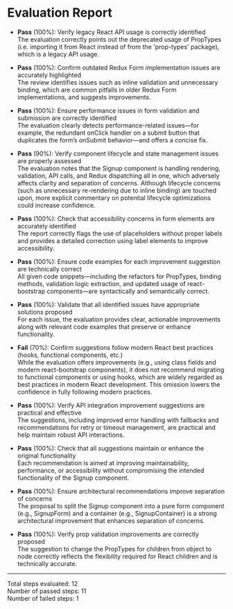 # Evaluation Report

- **Pass** (100%): Verify legacy React API usage is correctly identified  
  The evaluation correctly points out the deprecated usage of PropTypes (i.e. importing it from React instead of from the 'prop-types' package), which is a legacy API usage.

- **Pass** (100%): Confirm outdated Redux Form implementation issues are accurately highlighted  
  The review identifies issues such as inline validation and unnecessary binding, which are common pitfalls in older Redux Form implementations, and suggests improvements.

- **Pass** (100%): Ensure performance issues in form validation and submission are correctly identified  
  The evaluation clearly detects performance-related issues—for example, the redundant onClick handler on a submit button that duplicates the form’s onSubmit behavior—and offers a concise fix.

- **Pass** (90%): Verify component lifecycle and state management issues are properly assessed  
  The evaluation notes that the Signup component is handling rendering, validation, API calls, and Redux dispatching all in one, which adversely affects clarity and separation of concerns. Although lifecycle concerns (such as unnecessary re-rendering due to inline binding) are touched upon, more explicit commentary on potential lifecycle optimizations could increase confidence.

- **Pass** (100%): Check that accessibility concerns in form elements are accurately identified  
  The report correctly flags the use of placeholders without proper labels and provides a detailed correction using label elements to improve accessibility.

- **Pass** (100%): Ensure code examples for each improvement suggestion are technically correct  
  All given code snippets—including the refactors for PropTypes, binding methods, validation logic extraction, and updated usage of react-bootstrap components—are syntactically and semantically correct.

- **Pass** (100%): Validate that all identified issues have appropriate solutions proposed  
  For each issue, the evaluation provides clear, actionable improvements along with relevant code examples that preserve or enhance functionality.

- **Fail** (70%): Confirm suggestions follow modern React best practices (hooks, functional components, etc.)  
  While the evaluation offers improvements (e.g., using class fields and modern react-bootstrap components), it does not recommend migrating to functional components or using hooks, which are widely regarded as best practices in modern React development. This omission lowers the confidence in fully following modern practices.

- **Pass** (100%): Verify API integration improvement suggestions are practical and effective  
  The suggestions, including improved error handling with fallbacks and recommendations for retry or timeout management, are practical and help maintain robust API interactions.

- **Pass** (100%): Check that all suggestions maintain or enhance the original functionality  
  Each recommendation is aimed at improving maintainability, performance, or accessibility without compromising the intended functionality of the Signup component.

- **Pass** (100%): Ensure architectural recommendations improve separation of concerns  
  The proposal to split the Signup component into a pure form component (e.g., SignupForm) and a container (e.g., SignupContainer) is a strong architectural improvement that enhances separation of concerns.

- **Pass** (100%): Verify prop validation improvements are correctly proposed  
  The suggestion to change the PropTypes for children from object to node correctly reflects the flexibility required for React children and is technically accurate.

---

Total steps evaluated: 12  
Number of passed steps: 11  
Number of failed steps: 1